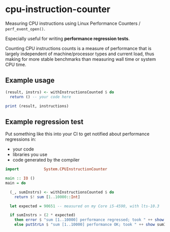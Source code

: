 # cpu-instruction-counter

Measuring CPU instructions using Linux Performance Counters / `perf_event_open()`.

Especially useful for writing **performance regression tests**.

Counting CPU instructions counts is a measure of performance that is largely independent of machine/processor types and current load, thus making for more stable benchmarks than measuring wall time or system CPU time.

## Example usage

```haskell
(result, instrs) <- withInstructionsCounted $ do
  return () -- your code here

print (result, instructions)
```

## Example regression test

Put something like this into your CI to get notified about performance regressions in:

* your code
* libraries you use
* code generated by the compiler

```haskell
import           System.CPUInstructionCounter

main :: IO ()
main = do

  (_, sumInstrs) <- withInstructionsCounted $ do
    return $! sum [1..10000::Int]

  let expected = 90651 -- measured on my Core i5-4590, with lts-10.3

  if sumInstrs > (2 * expected)
    then error $ "sum [1..10000] performance regressed; took " ++ show sumInstrs ++ " instructions"
    else putStrLn $ "sum [1..10000] performance OK; took " ++ show sumInstrs ++ " instructions"
```
